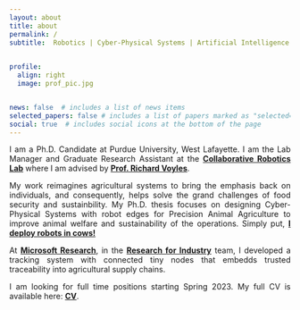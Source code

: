 ```yaml
---
layout: about
title: about
permalink: /
subtitle:  Robotics | Cyber-Physical Systems | Artificial Intelligence | Sensor Networks
          

profile:
  align: right
  image: prof_pic.jpg


news: false  # includes a list of news items
selected_papers: false # includes a list of papers marked as "selected={true}"
social: true  # includes social icons at the bottom of the page
---
```

<p style="text-align:justify">
I am a Ph.D. Candidate at Purdue University, West Lafayette. I am the Lab Manager and Graduate Research Assistant at the <a href="https://www.purdue.edu/crl/"> <b>Collaborative Robotics Lab</b></a> where I am advised by <a href="https://web.ics.purdue.edu/~rvoyles/"><b>Prof. Richard Voyles</b></a>.</p>

  
<p style="text-align:justify"> 
My work reimagines agricultural systems to bring the emphasis back on individuals, and consequently, helps solve the grand challenges of food security and sustainbility. My Ph.D. thesis focuses on designing Cyber-Physical Systems with robot edges for Precision Animal Agriculture to improve animal welfare and sustainability of the operations. Simply put, <a href="/_projects/1_project.md"><b>I deploy robots in cows!</b></a></p>
<p style="text-align:justify">          
At <a href="https://www.microsoft.com/en-us/research/"><b>Microsoft Research</b></a>, in the <a href="https://www.microsoft.com/en-us/research/group/research-for-industry/"><b>Research for Industry</b></a> team, I developed a tracking system with connected tiny nodes that embedds trusted traceability into agricultural supply chains.</p> 
<p style="text-align:justify">           
I am looking for full time positions starting Spring 2023. My full CV is available here: <a href="/assets/cv.pdf"><b>CV</b></a>. </p>


